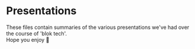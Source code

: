 # Presentations
These files contain summaries of the various presentations we've had over the course of 'blok tech'.   
Hope you enjoy 🚀
